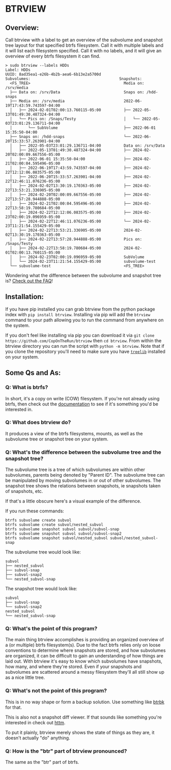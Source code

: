 # BTRVIEW

## Overview:

Call btrview with a label to get an overview of the subvolume and snapshot tree layout for that specified btrfs filesystem. Call it with multiple labels and it will list each filesystem specified. Call it with no labels, and it will give an overview of every btrfs filesystem it can find.

```
> sudo btrview --labels HDDs
Label: HDDs
UUID: 8ad35ea1-e26b-4b2b-aea6-6b13e2a5700d
Subvolumes:                                       Snapshots:
  <FS_TREE>                                         Media on: /srv/media
  ├── Data on: /srv/Data                            Snaps on: /hdd-snaps
  ├── Media on: /srv/media                          2022-06-19T17:43:59.743597-04:00
  │   ├── 2024-02-01T02:00:13.760115-05:00          ├── 2022-05-13T01:49:30.487324-04:00
  │   └── Pics on: /Snaps/Testy                     │   └── 2022-05-03T23:01:29.136711-04:00
  │       └── SubVolume                             ├── 2022-06-01 15:35:50-04:00
  ├── Snaps on: /hdd-snaps                          └── 2022-06-20T15:33:57.263901-04:00
  │   ├── 2022-05-03T23:01:29.136711-04:00          Data on: /srv/Data
  │   ├── 2022-05-13T01:49:30.487324-04:00          ├── 2024-02-20T02:00:09.667556-05:00
  │   ├── 2022-06-01 15:35:50-04:00                 ├── 2024-02-21T02:00:04.595496-05:00
  │   ├── 2022-06-19T17:43:59.743597-04:00          ├── 2024-02-22T12:12:06.083575-05:00
  │   ├── 2022-06-20T15:33:57.263901-04:00          ├── 2024-02-22T12:46:11.076236-05:00
  │   ├── 2024-02-02T13:30:19.170363-05:00          ├── 2024-02-22T13:53:21.336905-05:00
  │   ├── 2024-02-20T02:00:09.667556-05:00          ├── 2024-02-22T13:57:28.944888-05:00
  │   ├── 2024-02-21T02:00:04.595496-05:00          ├── 2024-02-22T13:58:19.780684-05:00
  │   ├── 2024-02-22T12:12:06.083575-05:00          ├── 2024-02-23T02:00:19.096959-05:00
  │   ├── 2024-02-22T12:46:11.076236-05:00          └── 2024-02-23T11:21:54.155429-05:00
  │   ├── 2024-02-22T13:53:21.336905-05:00          2024-02-02T13:30:19.170363-05:00
  │   ├── 2024-02-22T13:57:28.944888-05:00          Pics on: /Snaps/Testy
  │   ├── 2024-02-22T13:58:19.780684-05:00          2024-02-01T02:00:13.760115-05:00
  │   ├── 2024-02-23T02:00:19.096959-05:00          SubVolume
  │   └── 2024-02-23T11:21:54.155429-05:00          subvolume-test
  └── subvolume-test                                <FS_TREE>
```

Wondering what the difference between the subvolume and snapshot tree is? [Check out the FAQ](#q-whats-the-difference-between-the-subvolume-tree-and-the-snapshot-tree)!

## Installation:

If you have pip installed you can grab btrview from the python package index with `pip install btrview`. Installing via pip will add the `btrview` command to your path allowing you to run the command from anywhere on the system. 

If you don't feel like installing via pip you can download it via `git clone https://github.com/CopOnTheRun/btrview` then `cd btrview`. From within the btrview directory you can run the script with `python -m btrview`. Note that if you clone the repository you'll need to make sure you have [`treelib`](https://treelib.readthedocs.io/en/latest/) installed on your system.

## Some Qs and As:

### Q: What is btrfs?

In short, it's a copy on write (COW) filesystem. If you're not already using btrfs, then check out the [documentation](https://btrfs.readthedocs.io/en/latest/) to see if it's something you'd be interested in.

### Q: What does btrview do?

It produces a view of the btrfs filesystems, mounts, as well as the subvolume tree or snapshot tree on your system.

### Q: What's the difference between the subvolume tree and the snapshot tree?

The subvolume tree is a tree of which subvolumes are within other subvolumes, parents being denoted by "Parent ID". The subvolume tree can be manipulated by moving subvolumes in or out of other subvolumes. The snapshot tree shows the relations between snapshots, ie snapshots taken of snapshots, etc.

If that's a little obscure here's a visual example of the difference.

If you run these commands:

```
btrfs subvolume create subvol
btrfs subvolume create subvol/nested_subvol
btrfs subvolume snapshot subvol subvol/subvol-snap
btrfs subvolume snapshot subvol subvol/subvol-snap2
btrfs subvolume snapshot subvol/nested_subvol subvol/nested_subvol-snap
```

The subvolume tree would look like:

```
subvol
├── nested_subvol
├── subvol-snap
├── subvol-snap2
└── nested_subvol-snap
```

The snapshot tree would look like:

```
subvol
├── subvol-snap
└── subvol-snap2
nested_subvol
└── nested_subvol-snap
```

### Q: What's the point of this program?

The main thing btrview accomplishes is providing an organized overview of a (or multiple) btrfs filesystem(s). Due to the fact btrfs relies only on loose conventions to determine where snapshots are stored, and how subvolumes are organized, it can be difficult to gain an understanding of how things are laid out. With btrview it's easy to know which subvolumes have snapshots, how many, and where they're stored. Even if your snapshots and subvolumes are scattered around a messy filesystem they'll all still show up as a nice little tree.

### Q: What's not the point of this program?

This is in no way shape or form a backup solution. Use something like [btrbk](https://github.com/digint/btrbk) for that. 

This is also not a snapshot diff viewer. If that sounds like something you're interested in check out [httm](https://github.com/kimono-koans/httm).

To put it plainly, btrview merely shows the state of things as they are, it doesn't actually "do" anything.

### Q: How is the "btr" part of btrview pronounced?

The same as the "btr" part of btrfs.

